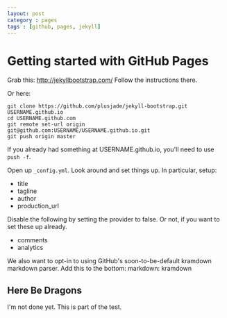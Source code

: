 ```yaml
---
layout: post
category : pages
tags : [github, pages, jekyll]
---
```


Getting started with GitHub Pages
===

Grab this: <http://jekyllbootstrap.com/>
Follow the instructions there.

Or here:

    git clone https://github.com/plusjade/jekyll-bootstrap.git USERNAME.github.io
    cd USERNAME.github.com
    git remote set-url origin git@github.com:USERNAME/USERNAME.github.io.git
    git push origin master

If you already had something at USERNAME.github.io, you'll need to use `push -f`.

Open up `_config.yml`.
Look around and set things up.
In particular, setup:
* title
* tagline
* author
* production_url

Disable the following by setting the provider to false.
Or not, if you want to set these up already.
* comments
* analytics

We also want to opt-in to using GitHub's soon-to-be-default kramdown markdown parser.
Add this to the bottom:
    markdown: kramdown

Here Be Dragons
---

I'm not done yet. This is part of the test.
